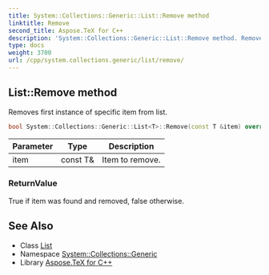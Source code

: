 ```yaml
---
title: System::Collections::Generic::List::Remove method
linktitle: Remove
second_title: Aspose.TeX for C++
description: 'System::Collections::Generic::List::Remove method. Removes first instance of specific item from list in C++.'
type: docs
weight: 3700
url: /cpp/system.collections.generic/list/remove/
---
```

## List::Remove method


Removes first instance of specific item from list.

```cpp
bool System::Collections::Generic::List<T>::Remove(const T &item) override
```


| Parameter | Type | Description |
| --- | --- | --- |
| item | const T\& | Item to remove. |

### ReturnValue

True if item was found and removed, false otherwise.

## See Also

* Class [List](../)
* Namespace [System::Collections::Generic](../../)
* Library [Aspose.TeX for C++](../../../)
